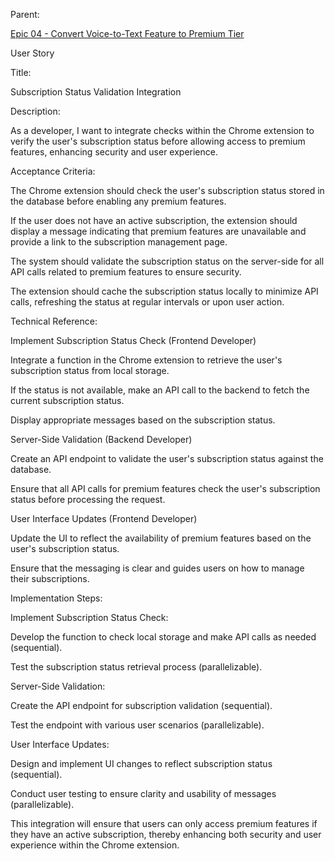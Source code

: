 Parent: 

[Epic 04 - Convert Voice-to-Text Feature to Premium Tier](epic-04.md)

User Story

Title:

Subscription Status Validation Integration

Description:

As a developer, I want to integrate checks within the Chrome extension to verify the user's subscription status before allowing access to premium features, enhancing security and user experience.

Acceptance Criteria:

The Chrome extension should check the user's subscription status stored in the database before enabling any premium features.

If the user does not have an active subscription, the extension should display a message indicating that premium features are unavailable and provide a link to the subscription management page.

The system should validate the subscription status on the server-side for all API calls related to premium features to ensure security.

The extension should cache the subscription status locally to minimize API calls, refreshing the status at regular intervals or upon user action.

Technical Reference:

Implement Subscription Status Check (Frontend Developer)

Integrate a function in the Chrome extension to retrieve the user's subscription status from local storage.

If the status is not available, make an API call to the backend to fetch the current subscription status.

Display appropriate messages based on the subscription status.

Server-Side Validation (Backend Developer)

Create an API endpoint to validate the user's subscription status against the database.

Ensure that all API calls for premium features check the user's subscription status before processing the request.

User Interface Updates (Frontend Developer)

Update the UI to reflect the availability of premium features based on the user's subscription status.

Ensure that the messaging is clear and guides users on how to manage their subscriptions.

Implementation Steps:

Implement Subscription Status Check:

Develop the function to check local storage and make API calls as needed (sequential).

Test the subscription status retrieval process (parallelizable).

Server-Side Validation:

Create the API endpoint for subscription validation (sequential).

Test the endpoint with various user scenarios (parallelizable).

User Interface Updates:

Design and implement UI changes to reflect subscription status (sequential).

Conduct user testing to ensure clarity and usability of messages (parallelizable).

This integration will ensure that users can only access premium features if they have an active subscription, thereby enhancing both security and user experience within the Chrome extension.